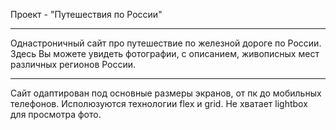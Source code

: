 Проект - "Путешествия по России"

________________________________

Однастроничный сайт про путешествие по железной дороге по России. Здесь Вы можете увидеть фотографии, с описанием, живописных мест различных регионов России. 

________________________________

Сайт одаптирован под основные размеры экранов, от пк до мобильных телефонов. Исполюзуются технологии flex и grid. Не хватает lightbox для просмотра фото. 
